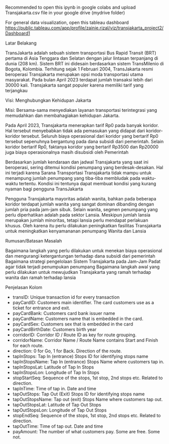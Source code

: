 Recommended to open this ipynb in google colabs and upload Transjakarta.csv file in your google drive (mydrive folder)

For general data visualization, open this tableau dashboard https://public.tableau.com/app/profile/zainie.rizal/viz/transjakarta_project2/Dashboard1


Latar Belakang

TransJakarta adalah sebuah sistem transportasi Bus Rapid Transit (BRT) pertama di Asia Tenggara dan Selatan dengan jalur lintasan terpanjang di dunia (208 km). Sistem BRT ini didesain berdasarkan sistem TransMilenio di Bogota, Kolombia. Terhitung sejak 1 Februari 2004, TransJakarta resmi beroperasi Transjakarta merupakan opsi moda transportasi utama masyarakat. Pada bulan April 2023 terdapat jumlah transaksi lebih dari 30000 kali. Transjakarta sangat populer karena memiliki tarif yang terjangkau

Visi: Menghubungkan Kehidupan Jakarta

Misi: Bersama-sama menyediakan layanan transportasi terintegrasi yang memudahkan dan membahagiakan kehidupan Jakarta.

Pada April 2023, Transjakarta menerapkan tarif Rp0 pada banyak koridor. Hal tersebut menyebabkan tidak ada pemasukan yang didapat dari koridor-koridor tersebut. Seluruh biaya operasional dari koridor yang bertarif Rp0 tersebut sepenuhnya bergantung pada dana subsidi dari pemerintah. Selain koridor bertarif Rp0, faktanya koridor yang bertarif Rp3500 dan Rp20000 juga biaya operasionalnya masih disubsidi oleh Pemerintah

Berdasarkan jumlah kendaraan dan jadwal Transjakarta yang saat ini beroperasi, sering ditemui kondisi penumpang yang berdesak-desakan. Hal ini terjadi karena Sarana Transportasi Transjakarta tidak mampu untuk menampung jumlah penumpang yang tiba-tiba membludak pada waktu-waktu tertentu. Kondisi ini tentunya dapat membuat kondisi yang kurang nyaman bagi pengguna TransJakarta

Pengguna Transjakarta mayoritas adalah wanita, bahkan pada beberapa koridor terdapat jumlah wanita yang sangat dominan dibanding dengan jumlah pria pada jam-jam sibuk. Selain wanita, segmen penumpang yang perlu diperhatikan adalah pada sektor Lansia. Meskipun jumlah lansia merupakan jumlah minoritas, tetapi lansia perlu mendapat perlakuan khusus. Oleh karena itu perlu dilakukan peningkatkan fasilitas Transjakarta untuk meningkatkan kenyamananan penumpang Wanita dan Lansia

Rumusan/Batasan Masalah

Bagaimana langkah yang perlu dilakukan untuk menekan biaya operasional dan mengurangi ketergantungan terhadap dana subsidi dari pemerintah
Bagaimana strategi pengelolaan Sistem Transjakarta pada Jam-Jam Padat agar tidak terjadi penumpukan penumpang
Bagaimana langkah awal yang perlu dilakukan untuk mewujudkan Transjakarta yang ramah terhadap wanita dan ramah terhadap lansia


Penjelasan Kolom

- transID: Unique transaction id for every transaction
- payCardID: Customers main identifier. The card customers use as a ticket for entrance and exit.
- payCardBank: Customers card bank issuer name
- payCardName: Customers name that is embedded in the card.
- payCardSex: Customers sex that is embedded in the card
- payCardBirthDate: Customers birth year
- corridorID: Corridor ID / Route ID as key for route grouping.
- corridorName: Corridor Name / Route Name contains Start and Finish for each route.
- direction: 0 for Go, 1 for Back. Direction of the route.
- tapInStops: Tap In (entrance) Stops ID for identifying stops name
- tapInStopsName: Tap In (entrance) Stops Name where customers tap in.
- tapInStopsLat: Latitude of Tap In Stops
- tapInStopsLon: Longitude of Tap In Stops
- stopStartSeq: Sequence of the stops, 1st stop, 2nd stops etc. Related to direction.
- tapInTime: Time of tap in. Date and time
- tapOutStops: Tap Out (Exit) Stops ID for identifying stops name
- tapOutStopsName: Tap out (exit) Stops Name where customers tap out.
- tapOutStopsLat: Latitude of Tap Out Stops
- tapOutStopsLon: Longitude of Tap Out Stops
- stopEndSeq: Sequence of the stops, 1st stop, 2nd stops etc. Related to direction.
- tapOutTime: Time of tap out. Date and time
- payAmount: The number of what customers pay. Some are free. Some not.
